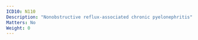 ```yaml
---
ICD10: N110
Description: "Nonobstructive reflux-associated chronic pyelonephritis"
Matters: No
Weight: 0
---
```

